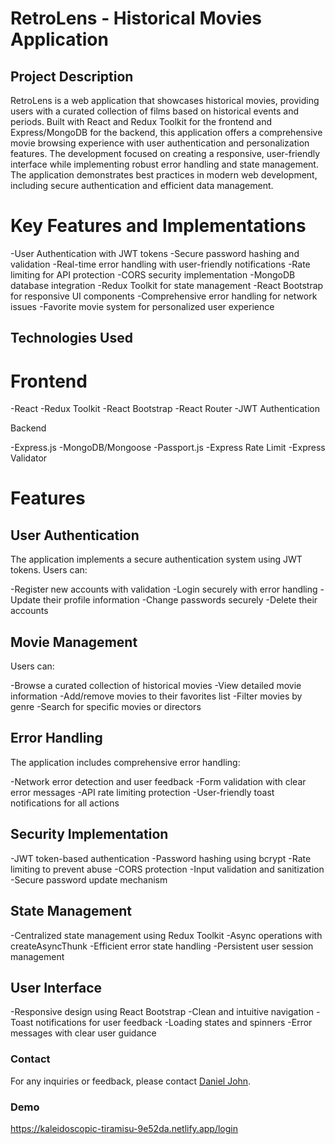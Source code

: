 # RetroLens - Historical Movies Application

## Project Description

RetroLens is a web application that showcases historical movies, providing users with a curated collection of films based on historical events and periods. Built with React and Redux Toolkit for the frontend and Express/MongoDB for the backend, this application offers a comprehensive movie browsing experience with user authentication and personalization features.
The development focused on creating a responsive, user-friendly interface while implementing robust error handling and state management. The application demonstrates best practices in modern web development, including secure authentication and efficient data management.

# Key Features and Implementations

-User Authentication with JWT tokens
-Secure password hashing and validation
-Real-time error handling with user-friendly notifications
-Rate limiting for API protection
-CORS security implementation
-MongoDB database integration
-Redux Toolkit for state management
-React Bootstrap for responsive UI components
-Comprehensive error handling for network issues
-Favorite movie system for personalized user experience

## Technologies Used

# Frontend

-React
-Redux Toolkit
-React Bootstrap
-React Router
-JWT Authentication

Backend

-Express.js
-MongoDB/Mongoose
-Passport.js
-Express Rate Limit
-Express Validator

# Features

## User Authentication

The application implements a secure authentication system using JWT tokens. Users can:

-Register new accounts with validation
-Login securely with error handling
-Update their profile information
-Change passwords securely
-Delete their accounts

## Movie Management

Users can:

-Browse a curated collection of historical movies
-View detailed movie information
-Add/remove movies to their favorites list
-Filter movies by genre
-Search for specific movies or directors

## Error Handling

The application includes comprehensive error handling:

-Network error detection and user feedback
-Form validation with clear error messages
-API rate limiting protection
-User-friendly toast notifications for all actions

## Security Implementation

-JWT token-based authentication
-Password hashing using bcrypt
-Rate limiting to prevent abuse
-CORS protection
-Input validation and sanitization
-Secure password update mechanism

## State Management

-Centralized state management using Redux Toolkit
-Async operations with createAsyncThunk
-Efficient error state handling
-Persistent user session management

## User Interface

-Responsive design using React Bootstrap
-Clean and intuitive navigation
-Toast notifications for user feedback
-Loading states and spinners
-Error messages with clear user guidance

### Contact

For any inquiries or feedback, please contact [Daniel John](mailto:almirante.danieljohn@gmail.com).

### Demo

https://kaleidoscopic-tiramisu-9e52da.netlify.app/login

